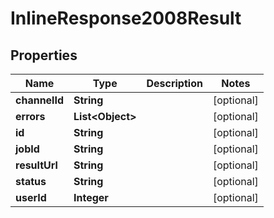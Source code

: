 # InlineResponse2008Result

## Properties
Name | Type | Description | Notes
------------ | ------------- | ------------- | -------------
**channelId** | **String** |  |  [optional]
**errors** | **List&lt;Object&gt;** |  |  [optional]
**id** | **String** |  |  [optional]
**jobId** | **String** |  |  [optional]
**resultUrl** | **String** |  |  [optional]
**status** | **String** |  |  [optional]
**userId** | **Integer** |  |  [optional]
